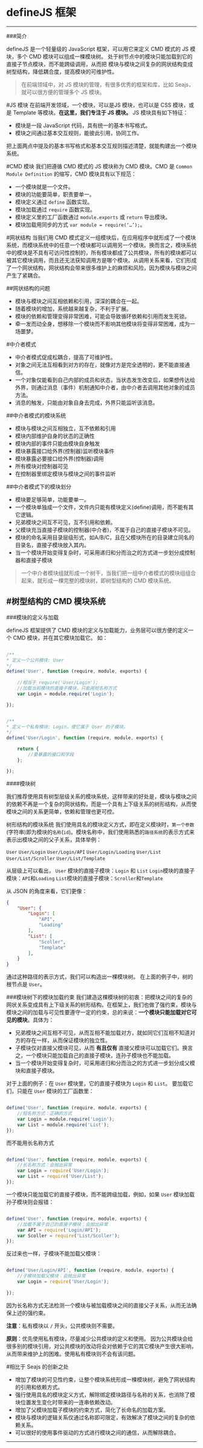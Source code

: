 
defineJS 框架
==============================================================
--------------------------------------------------------------

###简介 

defineJS 是一个轻量级的 JavaScript 框架，可以用它来定义 CMD 模式的 JS 模块，多个 CMD 模块可以组成一棵模块树。
处于树节点中的模块只能加载到它的直接子节点模块，而不能跨级调用，从而把 模块与模块之间复杂的网状结构变成树型结构，降低耦合度，提高模块的可维护性。

> 在前端领域中，对 JS 模块的管理，有很多优秀的框架和库，比如 Seajs，就可以很方便的管理多个 JS 模块。




#JS 模块
在前端开发领域，一个模块，可以是JS 模块，也可以是 CSS 模块，或是 Template 等模块。**在这里，我们专注于 JS 模块。**
JS 模块具有如下特征：
- 模块是一段 JavaScript 代码，具有统一的基本书写格式。
- 模块之间通过基本交互规则，能彼此引用，协同工作。

把上面两点中提及的基本书写格式和基本交互规则描述清楚，就能构建出一个模块系统。

#CMD 模块
我们把遵循 CMD 模式的 JS 模块称为 CMD 模块。CMD 是 `Common Module Definition` 的缩写，CMD 模块具有以下规范：
 - 一个模块就是一个文件。
 - 模块的功能要简单，职责要单一。
 - 模块定义通过 `define` 函数实现。
 - 模块加载通过 `require` 函数实现。
 - 模块定义里的工厂函数通过 `module.exports` 或 `return` 导出模块。
 - 模块加载用同步的方式 `var module = require(‘…’);`。

#网状结构
当我们用 CMD 模式定义一组模块后，在应用程序中就形成了一个模块系统，而模块系统中的任意一个模块都可以调用另一个模块。换而言之，模块系统中的模块是不具有可访问性控制的，所有模块都成了公共模块，所有的模块都可以被其它模块调用，而且还无法获知调用方是哪个模块。从调用关系来看，它们形成了一个网状结构，网状结构会带来很多维护上的麻烦和风险，因为模块与模块之间产生了紧耦合。

##网状结构的问题
 - 模块与模块之间互相依赖和引用，深深的耦合在一起。
 - 随着模块的增加，系统越来越复杂，不利于扩展。
 - 模块的依赖和管理变得非常困难，可能会导致循环依赖和引用而发生死锁。
 - 牵一发而动全身，想移除一个模块而不影响其他模块将变得非常困难，成为一场噩梦。

#中介者模式
- 中介者模式促成松耦合，提高了可维护性。
- 对象之间无法互相看到对方的存在，就像对方是完全透明的，更不能直接通信。
- 一个对象仅能看到自己内部的成员和状态，当状态发生改变后，如果想传达给外界，则通过消息（事件）机制通知中介者，由中介者去调用其他对象的成员方法。
- 消息的触发，只能由对象自身去完成，外界只能监听该消息。

##中介者模式的模块系统
- 模块与模块之间互相独立，互不依赖和引用
- 模块内部维护自身的状态的正确性
- 模块内部的事件只能由模块自身触发
- 模块暴露接口给外界(控制器)监听模块事件
- 模块暴露必要接口给外界(控制器)调用
- 所有模块对控制器可见
- 在控制器里绑定模块与模块之间的事件监听

##中介者模式下的模块划分
- 模块要足够简单，功能要单一。
- 一个模块单独成一个文件，文件内只能有模块定义(define)调用，而不能有其它逻辑。
- 兄弟模块之间互不可见，互不引用和依赖。
- 父模块充当直接子模块的控制器(中介者)，不属于自己的直接子模块不可见。
- 模块的命名采用目录层级形式，如A/B/C，且在父模块所在的目录建立同名的目录名，直接子模块放入其内。
- 当一个模块开始变得复杂时，可采用递归和分而治之的方式进一步划分成控制器和直接子模块

> 一个中介者模块组就形成一个树干，当我们把一组中介者模式的模块组组合起来，就形成一棵完整的模块树，即树型结构的 CMD 模块系统。
 

#树型结构的 CMD 模块系统
---------------------------------------------------------------------------------------------

###模块的定义与加载

defineJS 框架提供了 CMD 模块的定义与加载能力，业务层可以很方便的定义一个 CMD 模块，并在其它模块加载它。 如：

``` javascript

/**
* 定义一个公共模块: User
*/
define('User', function (require, module, exports) {
    
    //相当于 require('User/Login');
    //加载当前模块的直接子模块，只能用短名称方式
    var Login = module.require('Login'); 

});


/**
* 定义一个私有模块: Login，使它属于 User 的子模块。
*/
define('User/Login', function (require, module, exports) {

    return {
        //要暴露的接口和字段
    };

});
```

####模块树

我们推荐使用具有树型层级关系的模块系统，这样带来的好处是，模块与模块之间的依赖不再是一个复杂的网状结构，而是一个具有上下级关系的树形结构，从而使模块之间的关系更简单，依赖和管理也更可控。

树形结构的模块系统
我们使用具名的模块定义方式，即在定义模块时，`第一个参数`(字符串)即为模块的`名称`(`id`)。模块名称中，我们使用熟悉的`路径系统`的表示方式来表示出模块之间的父子关系，具体举例：

`User`
`User/Login`
`User/Login/API`
`User/Login/Loading`
`User/List`
`User/List/Scroller`
`User/List/Template`

从层级上可以看出，
`User` 模块的直接子模块：`Login` 和 `List`
`Login`模块的直接子模块：`API`和`Loading`
`List`模块的直接子模块：`Scroller`和`Template`

从 JSON 的角度来看，它们更像：

``` json
{
    "User": {
        "Login": [
	        "API", 
	        "Loading"
        ],
        "List": [
	        "Scoller", 
	        "Template"
        ],
    }
}
```

通过这种路径的表示方式，我们可以构造出一棵模块树。 在上面的例子中，树的根节点是 `User`。

###模块树下的模块加载约束
我们建造这棵模块树的初衷：把模块之间的复杂的网状关系变成具有上下级关系的树形结构。在框架上，我们也做了强约束，模块与模块之间的加载与可见性要遵守一定的约束，总的来说：**一个模块只能加载对它可见的模块**。具体为：
- 兄弟模块之间互相不可见，从而互相不能加载对方，就如同它们互相不知道对方的存在一样，从而保证模块的独立性。
- 子模块仅对直接父模块可见，从而 **有且仅有** 直接父模块可以加载它们。换言之，一个模块只能加载自己的直接子模块，连孙子模块也不能加载。
- 当一个模块开始变得复杂时，可采用递归和分而治之的方式进一步划分成父模块和直接子模块。

对于上面的例子：在 `User` 模块里，它的直接子模块为 `Login` 和 `List`。 要加载它们，只能在 `User` 模块的工厂函数里：

``` javascript

define('User', function (require, module, exports) {
    //短名称方式：正确的方式
    var Login = module.require('Login'); 
    var List = module.require('List');
});

``` 

而不能用长名称方式

``` javascript

define('User', function (require, module, exports) {
    //长名称方式：会抛出异常
    var Login = require('User/Login');
    var List = require('User/List');
});

``` 
一个模块只能加载它的直接子模块，而不能跨级加载，例如，如果 `User` 模块加载孙子模块则会报错：
``` javascript

define('User', function (require, module, exports) {
    //加载不属于自己的直接子模块：会抛出异常
    var API = require('Login/API');
    var Scoller = require('List/Scoller');
});

``` 
反过来也一样，子模块不能加载父模块：

``` javascript

define('User/Login/API', function (require, module, exports) {
    //子模块加载父模块：会抛出异常
    var Login = require('User/Login');
   
});

``` 

因为长名称方式无法检测一个模块与被加载模块之间的直接父子关系，从而无法确保上述的强约束。


**注意**：私有模块以 `/` 开头，公共模块则不需要。

**原则**：优先使用私有模块，尽量减少公共模块的定义和使用。 因为公共模块会给很多别的模块引用，对公共模块的改动将会对依赖于它的其它模块产生很大影响，从而带来维护上的困难。使用私有模块则不会有该问题。




#相比于 Seajs 的创新之处

 - 增加了模块的可见性约束，让整个模块系统形成一棵模块树，避免了网状结构的引用和依赖方式。
 - 强行使用具名的模块定义方式，解除绑定模块路径与名称的关系，也消除了模块位置发生变化时带来的一连串依赖改动。
 - 增加了父模块加载子模块的约束方式，简化了长命名的加载方案。
 - 模块与模块的逻辑关系仅通过名称即可限定，有效解决了模块之间的复杂的依赖关系。
 - 可以很好的使用事件驱动的方式进行模块之间的通信，从而解除耦合。


---------------------------------------------------------------------------------------------





